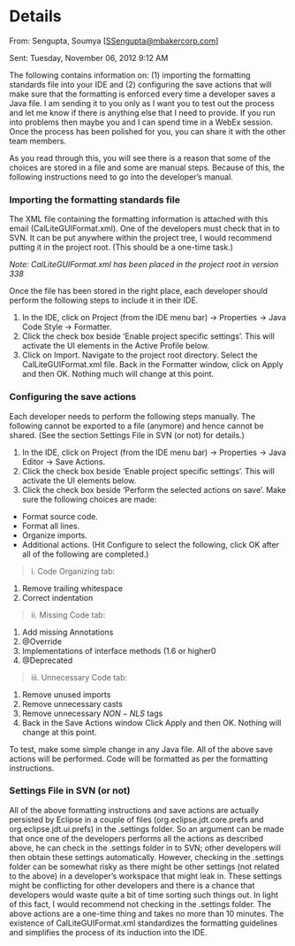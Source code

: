 # Details #

From: Sengupta, Soumya [SSengupta@mbakercorp.com]

Sent: Tuesday, November 06, 2012 9:12 AM

The following contains information on: (1) importing the formatting standards file into your IDE and (2) configuring the save actions that will make sure that the formatting is enforced every time a developer saves a Java file. I am sending it to you only as I want you to test out the process and let me know if there is anything else that I need to provide. If you run into problems then maybe you and I can spend time in a WebEx session. Once the process has been polished for you, you can share it with the other team members.

As you read through this, you will see there is a reason that some of the choices are stored in a file and some are manual steps. Because of this, the following instructions need to go into the developer’s manual.

### Importing the formatting standards file ###

The XML file containing the formatting information is attached with this email (CalLiteGUIFormat.xml). One of the developers must check that in to SVN. It can be put anywhere within the project tree, I would recommend putting it in the project root. (This should be a one-time task.)

_Note: CalLiteGUIFormat.xml has been placed in the project root in version 338_

Once the file has been stored in the right place, each developer should perform the following steps to include it in their IDE.

  1. In the IDE, click on Project (from the IDE menu bar) -> Properties -> Java Code Style -> Formatter.
  1. Click the check box beside ‘Enable project specific settings’. This will activate the UI elements in the Active Profile below.
  1. Click on Import. Navigate to the project root directory. Select the CalLiteGUIFormat.xml file. Back in the Formatter window, click on Apply and then OK. Nothing much will change at this point.

### Configuring the save actions ###

Each developer needs to perform the following steps manually. The following cannot be exported to a file (anymore) and hence cannot be shared. (See the section Settings File in SVN (or not) for details.)

  1. In the IDE, click on Project (from the IDE menu bar) -> Properties -> Java Editor -> Save Actions.
  1. Click the check box beside ‘Enable project specific settings’. This will activate the UI elements below.
  1. Click the check box beside ‘Perform the selected actions on save’. Make sure the following choices are made:

  * Format source code.
  * Format all lines.
  * Organize imports.
  * Additional actions. (Hit Configure to select the following, click OK after all of the following are completed.)

> i.      Code Organizing tab:

  1. Remove trailing whitespace
  1. Correct indentation

> ii.      Missing Code tab:

  1. Add missing Annotations
  1. @Override
  1. Implementations of interface methods (1.6 or higher0
  1. @Deprecated

> iii.      Unnecessary Code tab:

  1. Remove unused imports
  1. Remove unnecessary casts
  1. Remove unnecessary $NON-NLS$ tags
  1. Back in the Save Actions window Click Apply and then OK. Nothing will change at this point.

To test, make some simple change in any Java file. All of the above save actions will be performed. Code will be formatted as per the formatting instructions.

### Settings File in SVN (or not) ###

All of the above formatting instructions and save actions are actually persisted by Eclipse in a couple of files (org.eclipse.jdt.core.prefs and org.eclipse.jdt.ui.prefs) in the .settings folder. So an argument can be made that once one of the developers performs all the actions as described above, he can check in the .settings folder in to SVN; other developers will then obtain these settings automatically. However, checking in the .settings folder can be somewhat risky as there might be other settings (not related to the above) in a developer’s workspace that might leak in. These settings might be conflicting for other developers and there is a chance that developers would waste quite a bit of time sorting such things out. In light of this fact, I would recommend not checking in the .settings folder. The above actions are a one-time thing and takes no more than 10 minutes. The existence of CalLiteGUIFormat.xml standardizes the formatting guidelines and simplifies the process of its induction into the IDE.